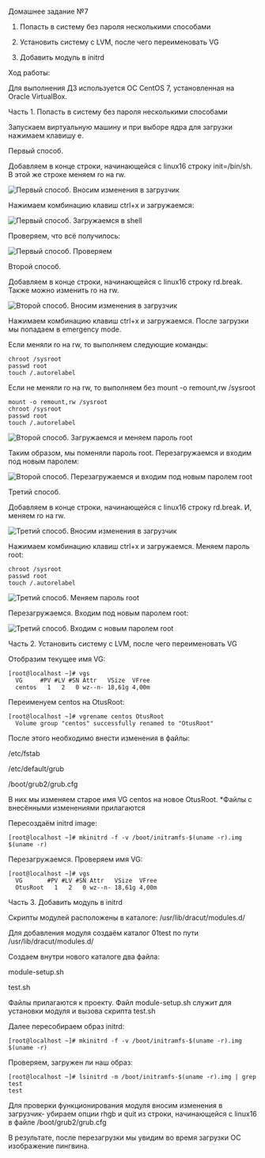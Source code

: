 Домашнее задание №7

1. Попасть в систему без пароля несколькими способами

2. Установить систему с LVM, после чего переименовать VG

3. Добавить модуль в initrd

Ход работы:

Для выполнения ДЗ используется ОС CentOS 7, установленная на Oracle VirtualBox.

Часть 1. Попасть в систему без пароля несколькими способами

Запускаем виртуальную машину и при выборе ядра для загрузки нажимаем клавишу e.

Первый способ.

Добавляем в конце строки, начинающейся с linux16 строку init=/bin/sh. В этой же строке меняем ro на rw.

![Первый способ. Вносим изменения в загрузчик](https://github.com/DmitryV81/HW7_system_boot/blob/main/boot_method_1.JPG)

Нажимаем комбинацию клавиш ctrl+x и загружаемся:

![Первый способ. Загружаемся в shell](https://github.com/DmitryV81/HW7_system_boot/blob/main/boot_method_1_part2.JPG)

Проверяем, что всё получилось:
 
![Первый способ. Проверяем](https://github.com/DmitryV81/HW7_system_boot/blob/main/boot_method_1_part3.JPG)

Второй способ.

Добавляем в конце строки, начинающейся с linux16 строку rd.break. Также можно изменить ro на rw.

![Второй способ. Вносим изменения в загрузчик](https://github.com/DmitryV81/HW7_system_boot/blob/main/boot_method_2.JPG)

Нажимаем комбинацию клавиш ctrl+x и загружаемся. После загрузки мы попадаем в emergency mode.

Если меняли ro на rw, то выполняем следующие команды:

```
chroot /sysroot
passwd root
touch /.autorelabel
```

Если не меняли ro на rw, то выполняем без mount -o remount,rw /sysroot

```
mount -o remount,rw /sysroot
chroot /sysroot
passwd root
touch /.autorelabel
```

![Второй способ. Загружаемся и меняем пароль root](https://github.com/DmitryV81/HW7_system_boot/blob/main/boot_method_2_part2.JPG)

Таким образом, мы поменяли пароль root. Перезагружаемся и входим под новым паролем:

![Второй способ. Перезагружаемся и входим под новым паролем root](https://github.com/DmitryV81/HW7_system_boot/blob/main/boot_method_2_part3.JPG)

Третий способ.

Добавляем в конце строки, начинающейся с linux16 строку rd.break. И, меняем ro на rw.

![Третий способ. Вносим изменения в загрузчик](https://github.com/DmitryV81/HW7_system_boot/blob/main/boot_method_3.JPG)

Нажимаем комбинацию клавиш ctrl+x и загружаемся. Меняем пароль root:

```
chroot /sysroot
passwd root
touch /.autorelabel
```

![Третий способ. Меняем пароль root](https://github.com/DmitryV81/HW7_system_boot/blob/main/boot_method_3_part2.JPG)

Перезагружаемся. Входим под новым паролем root:

![Третий способ. Входим с новым паролем root](https://github.com/DmitryV81/HW7_system_boot/blob/main/boot_method_3_part3.JPG)

Часть 2. Установить систему с LVM, после чего переименовать VG

Отобразим текущее имя VG:

```
[root@localhost ~]# vgs
  VG     #PV #LV #SN Attr   VSize  VFree
  centos   1   2   0 wz--n- 18,61g 4,00m
```

Переименуем centos на OtusRoot:

```
[root@localhost ~]# vgrename centos OtusRoot
  Volume group "centos" successfully renamed to "OtusRoot"
```

После этого необходимо внести изменения в файлы:

/etc/fstab

/etc/default/grub

/boot/grub2/grub.cfg

В них мы изменяем старое имя VG centos на новое OtusRoot. *Файлы с внесёнными изменениями прилагаются

Пересоздаём initrd image:

```
[root@localhost ~]# mkinitrd -f -v /boot/initramfs-$(uname -r).img $(uname -r)
```

Перезагружаемся. Проверяем имя VG:

```
[root@localhost ~]# vgs
  VG       #PV #LV #SN Attr   VSize  VFree
  OtusRoot   1   2   0 wz--n- 18,61g 4,00m
```

Часть 3. Добавить модуль в initrd

Скрипты модулей расположены в каталоге: /usr/lib/dracut/modules.d/

Для добавления модуля создаём каталог 01test по пути /usr/lib/dracut/modules.d/

Создаем внутри нового каталоге два файла:

module-setup.sh

test.sh 

Файлы прилагаются к проекту. Файл module-setup.sh служит для установки модуля и вызова скрипта test.sh

Далее пересобираем образ initrd:

```
[root@localhost ~]# mkinitrd -f -v /boot/initramfs-$(uname -r).img $(uname -r)
```

Проверяем, загружен ли наш образ:

```
[root@localhost ~]# lsinitrd -m /boot/initramfs-$(uname -r).img | grep test
test
```

Для проверки функционирования модуля вносим изменения в загрузчик- убираем опции rhgb и quit из строки, начинающейся с linux16 в файле /boot/grub2/grub.cfg

В результате, после перезагрузки мы увидим во время загрузки ОС изображение пингвина.
